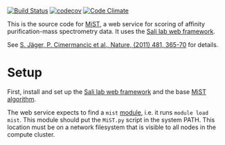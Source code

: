 [![Build Status](https://github.com/salilab/mist-web/workflows/build/badge.svg?branch=main)](https://github.com/salilab/mist-web/actions?query=workflow%3Abuild)
[![codecov](https://codecov.io/gh/salilab/mist-web/branch/main/graph/badge.svg)](https://codecov.io/gh/salilab/mist-web)
[![Code Climate](https://codeclimate.com/github/salilab/mist-web/badges/gpa.svg)](https://codeclimate.com/github/salilab/mist-web)

This is the source code for [MiST](https://salilab.org/mist/), a web
service for scoring of affinity purification-mass spectrometry data.
It uses the [Sali lab web framework](https://github.com/salilab/saliweb/).

See [S. Jäger, P. Cimermancic et al., Nature, (2011) 481, 365-70](https://www.ncbi.nlm.nih.gov/pubmed/22190034) for details.

# Setup

First, install and set up the
[Sali lab web framework](https://github.com/salilab/saliweb/) and the
base [MiST algorithm](https://github.com/salilab/mist/).

The web service expects to find a `mist` [module](http://modules.sourceforge.net/),
i.e. it runs `module load mist`. This module should put the `MiST.py` script
in the system PATH. This location must be on a network filesystem that is
visible to all nodes in the compute cluster.

